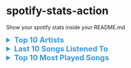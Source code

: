 # spotify-stats-action
Show your spotify stats inside your README.md


<!-- START_SECTION: Spotify Stats >

<!--- Inizia la sezione estendibile per i Top Artists --->

<details>
  <summary style="font-size: 20px; font-weight: bold; cursor: pointer; color: #3498db;">Top 10 Artists</summary>
  <div style="display: flex; flex-wrap: wrap; gap: 20px; padding: 10px;">
    <a href="https://open.spotify.com/artist/3l9OOqBvHs4SM91bWqtaQb" target="_blank" style="text-decoration: none; color: inherit; display: flex; align-items: center; text-align: center;"><img src="https://i.scdn.co/image/ab67616d0000b2733e97097d544a704eb344cbe4" alt="yungest Moonstar" style="width: 80px; height: 80px; border-radius: 50%; margin-right: 10px; object-fit: cover;" /><span style="display: block; font-size: 16px; font-weight: bold; color: #ffffff; margin-top: 5px;">yungest Moonstar</span></a><a href="https://open.spotify.com/artist/6RdcIWVKYYzNzjQRd3oyHS" target="_blank" style="text-decoration: none; color: inherit; display: flex; align-items: center; text-align: center;"><img src="https://i.scdn.co/image/ab6761610000e5eb18505fd55b5918fe7c6b1fcc" alt="Pinguini Tattici Nucleari" style="width: 80px; height: 80px; border-radius: 50%; margin-right: 10px; object-fit: cover;" /><span style="display: block; font-size: 16px; font-weight: bold; color: #ffffff; margin-top: 5px;">Pinguini Tattici Nucleari</span></a><a href="https://open.spotify.com/artist/3TVXtAsR1Inumwj472S9r4" target="_blank" style="text-decoration: none; color: inherit; display: flex; align-items: center; text-align: center;"><img src="https://i.scdn.co/image/ab6761610000e5eb4293385d324db8558179afd9" alt="Drake" style="width: 80px; height: 80px; border-radius: 50%; margin-right: 10px; object-fit: cover;" /><span style="display: block; font-size: 16px; font-weight: bold; color: #ffffff; margin-top: 5px;">Drake</span></a><a href="https://open.spotify.com/artist/5dXlc7MnpaTeUIsHLVe3n4" target="_blank" style="text-decoration: none; color: inherit; display: flex; align-items: center; text-align: center;"><img src="https://i.scdn.co/image/ab6761610000e5eb8044505721270eb00050b188" alt="Coez" style="width: 80px; height: 80px; border-radius: 50%; margin-right: 10px; object-fit: cover;" /><span style="display: block; font-size: 16px; font-weight: bold; color: #ffffff; margin-top: 5px;">Coez</span></a><a href="https://open.spotify.com/artist/6XyY86QOPPrYVGvF9ch6wz" target="_blank" style="text-decoration: none; color: inherit; display: flex; align-items: center; text-align: center;"><img src="https://i.scdn.co/image/ab6761610000e5eb84a0dd74f21e8acce6a9fd49" alt="Linkin Park" style="width: 80px; height: 80px; border-radius: 50%; margin-right: 10px; object-fit: cover;" /><span style="display: block; font-size: 16px; font-weight: bold; color: #ffffff; margin-top: 5px;">Linkin Park</span></a><a href="https://open.spotify.com/artist/7dGJo4pcD2V6oG8kP0tJRR" target="_blank" style="text-decoration: none; color: inherit; display: flex; align-items: center; text-align: center;"><img src="https://i.scdn.co/image/ab6761610000e5eba00b11c129b27a88fc72f36b" alt="Eminem" style="width: 80px; height: 80px; border-radius: 50%; margin-right: 10px; object-fit: cover;" /><span style="display: block; font-size: 16px; font-weight: bold; color: #ffffff; margin-top: 5px;">Eminem</span></a><a href="https://open.spotify.com/artist/7K80yOTC0Id95gRaOxDG5u" target="_blank" style="text-decoration: none; color: inherit; display: flex; align-items: center; text-align: center;"><img src="https://i.scdn.co/image/ab6761610000e5eb6cbf5f96f5dc45584cdae566" alt="ANNA" style="width: 80px; height: 80px; border-radius: 50%; margin-right: 10px; object-fit: cover;" /><span style="display: block; font-size: 16px; font-weight: bold; color: #ffffff; margin-top: 5px;">ANNA</span></a><a href="https://open.spotify.com/artist/19i93sA0D7yS9dYoVNBqAA" target="_blank" style="text-decoration: none; color: inherit; display: flex; align-items: center; text-align: center;"><img src="https://i.scdn.co/image/ab6761610000e5eb2ab61d146599aeea3bdd771a" alt="thasup" style="width: 80px; height: 80px; border-radius: 50%; margin-right: 10px; object-fit: cover;" /><span style="display: block; font-size: 16px; font-weight: bold; color: #ffffff; margin-top: 5px;">thasup</span></a><a href="https://open.spotify.com/artist/7jVv8c5Fj3E9VhNjxT4snq" target="_blank" style="text-decoration: none; color: inherit; display: flex; align-items: center; text-align: center;"><img src="https://i.scdn.co/image/ab6761610000e5eb0eefd7d68573ea8f0f4db84a" alt="Lil Nas X" style="width: 80px; height: 80px; border-radius: 50%; margin-right: 10px; object-fit: cover;" /><span style="display: block; font-size: 16px; font-weight: bold; color: #ffffff; margin-top: 5px;">Lil Nas X</span></a><a href="https://open.spotify.com/artist/48nHO1cuTbpx4ELhChsxX1" target="_blank" style="text-decoration: none; color: inherit; display: flex; align-items: center; text-align: center;"><img src="https://i.scdn.co/image/ab6761610000e5ebda789181e4ece5949757f419" alt="Sidewalks and Skeletons" style="width: 80px; height: 80px; border-radius: 50%; margin-right: 10px; object-fit: cover;" /><span style="display: block; font-size: 16px; font-weight: bold; color: #ffffff; margin-top: 5px;">Sidewalks and Skeletons</span></a>
  </div>
</details>

<!--- Inizia la sezione estendibile per le ultime 10 canzoni ascoltate --->
<details>
  <summary style="font-size: 20px; font-weight: bold; cursor: pointer; color: #3498db;">Last 10 Songs Listened To</summary>
  <div style="display: flex; flex-wrap: wrap; gap: 20px; padding: 10px;">
    <a href="https://open.spotify.com/track/5bvsNn7f4m0MTCuUQkMZGY" target="_blank" style="text-decoration: none; color: inherit; display: flex; align-items: center; text-align: center;"><img src="https://i.scdn.co/image/ab67616d0000b2738f05338b112b25d40aad90c6" alt="Occhi rossi" style="width: 80px; height: 80px; border-radius: 10px; margin-right: 10px; object-fit: cover;" /><span style="display: block; font-size: 16px; font-weight: bold; color: #ffffff; margin-top: 5px;">Occhi rossi</span></a><a href="https://open.spotify.com/track/449aAnrkYHyFP3vD8B5Pho" target="_blank" style="text-decoration: none; color: inherit; display: flex; align-items: center; text-align: center;"><img src="https://i.scdn.co/image/ab67616d0000b273abdde781e79a44868914e661" alt="bowie box" style="width: 80px; height: 80px; border-radius: 10px; margin-right: 10px; object-fit: cover;" /><span style="display: block; font-size: 16px; font-weight: bold; color: #ffffff; margin-top: 5px;">bowie box</span></a><a href="https://open.spotify.com/track/7MJQ9Nfxzh8LPZ9e9u68Fq" target="_blank" style="text-decoration: none; color: inherit; display: flex; align-items: center; text-align: center;"><img src="https://i.scdn.co/image/ab67616d0000b2733f66b5b49ccea004a5ef0db2" alt="Lose Yourself" style="width: 80px; height: 80px; border-radius: 10px; margin-right: 10px; object-fit: cover;" /><span style="display: block; font-size: 16px; font-weight: bold; color: #ffffff; margin-top: 5px;">Lose Yourself</span></a><a href="https://open.spotify.com/track/6aZzB0KaKW6C4W6LMT42LT" target="_blank" style="text-decoration: none; color: inherit; display: flex; align-items: center; text-align: center;"><img src="https://i.scdn.co/image/ab67616d0000b27382b1779740b1d1b908289ae7" alt="Dentista Croazia" style="width: 80px; height: 80px; border-radius: 10px; margin-right: 10px; object-fit: cover;" /><span style="display: block; font-size: 16px; font-weight: bold; color: #ffffff; margin-top: 5px;">Dentista Croazia</span></a><a href="https://open.spotify.com/track/5K3SJuYEkvvrLbzOjPyRi1" target="_blank" style="text-decoration: none; color: inherit; display: flex; align-items: center; text-align: center;"><img src="https://i.scdn.co/image/ab67616d0000b2732f8e03f94d0f06626ee0c40f" alt="BABYDOLL (Speed)" style="width: 80px; height: 80px; border-radius: 10px; margin-right: 10px; object-fit: cover;" /><span style="display: block; font-size: 16px; font-weight: bold; color: #ffffff; margin-top: 5px;">BABYDOLL (Speed)</span></a><a href="https://open.spotify.com/track/3qtuOAI0YyfoBM1s7Tvm46" target="_blank" style="text-decoration: none; color: inherit; display: flex; align-items: center; text-align: center;"><img src="https://i.scdn.co/image/ab67616d0000b27322ae5b5ba67f6f218b5f3e34" alt="La Nuova Stella Di Broadway" style="width: 80px; height: 80px; border-radius: 10px; margin-right: 10px; object-fit: cover;" /><span style="display: block; font-size: 16px; font-weight: bold; color: #ffffff; margin-top: 5px;">La Nuova Stella Di Broadway</span></a><a href="https://open.spotify.com/track/0Z7IIBvmygaEfcqo8piVcb" target="_blank" style="text-decoration: none; color: inherit; display: flex; align-items: center; text-align: center;"><img src="https://i.scdn.co/image/ab67616d0000b2739261f91fa75a5c2791a46b10" alt="let them know they're on your mind" style="width: 80px; height: 80px; border-radius: 10px; margin-right: 10px; object-fit: cover;" /><span style="display: block; font-size: 16px; font-weight: bold; color: #ffffff; margin-top: 5px;">let them know they're on your mind</span></a><a href="https://open.spotify.com/track/3RQHAFkEHiFHQ7qmMpKRdv" target="_blank" style="text-decoration: none; color: inherit; display: flex; align-items: center; text-align: center;"><img src="https://i.scdn.co/image/ab67616d0000b273ca2e09fd52e6330146ea9550" alt="Lost" style="width: 80px; height: 80px; border-radius: 10px; margin-right: 10px; object-fit: cover;" /><span style="display: block; font-size: 16px; font-weight: bold; color: #ffffff; margin-top: 5px;">Lost</span></a><a href="https://open.spotify.com/track/5ChkMS8OtdzJeqyybCc9R5" target="_blank" style="text-decoration: none; color: inherit; display: flex; align-items: center; text-align: center;"><img src="https://i.scdn.co/image/ab67616d0000b2734121faee8df82c526cbab2be" alt="Billie Jean" style="width: 80px; height: 80px; border-radius: 10px; margin-right: 10px; object-fit: cover;" /><span style="display: block; font-size: 16px; font-weight: bold; color: #ffffff; margin-top: 5px;">Billie Jean</span></a><a href="https://open.spotify.com/track/1CAksvEO6oRHd9bBKWAfuY" target="_blank" style="text-decoration: none; color: inherit; display: flex; align-items: center; text-align: center;"><img src="https://i.scdn.co/image/ab67616d0000b27334933308ad8af9d87cd504dc" alt="One Last Time" style="width: 80px; height: 80px; border-radius: 10px; margin-right: 10px; object-fit: cover;" /><span style="display: block; font-size: 16px; font-weight: bold; color: #ffffff; margin-top: 5px;">One Last Time</span></a>
  </div>
</details>

<!--- Inizia la sezione estendibile per le 10 canzoni più ascoltate --->
<details>
  <summary style="font-size: 20px; font-weight: bold; cursor: pointer; color: #3498db;">Top 10 Most Played Songs</summary>
  <div style="display: flex; flex-wrap: wrap; gap: 20px; padding: 10px;">
    <a href="https://open.spotify.com/track/0NUzLcrkkXeztSVlJYHOug" target="_blank" style="text-decoration: none; color: inherit; display: flex; align-items: center; text-align: center;"><img src="https://i.scdn.co/image/ab67616d0000b273f6da146e4b29f6cb182c6a72" alt="gRaZie A Dio" style="width: 80px; height: 80px; border-radius: 10px; margin-right: 10px; object-fit: cover;" /><span style="display: block; font-size: 16px; font-weight: bold; color: #ffffff; margin-top: 5px;">gRaZie A Dio</span></a><a href="https://open.spotify.com/track/4TrP5TjLKNKDmEaRDXfeQe" target="_blank" style="text-decoration: none; color: inherit; display: flex; align-items: center; text-align: center;"><img src="https://i.scdn.co/image/ab67616d0000b273f6da146e4b29f6cb182c6a72" alt="mooNsTaR tReK" style="width: 80px; height: 80px; border-radius: 10px; margin-right: 10px; object-fit: cover;" /><span style="display: block; font-size: 16px; font-weight: bold; color: #ffffff; margin-top: 5px;">mooNsTaR tReK</span></a><a href="https://open.spotify.com/track/056bKm6W5j9QodOftRznUV" target="_blank" style="text-decoration: none; color: inherit; display: flex; align-items: center; text-align: center;"><img src="https://i.scdn.co/image/ab67616d0000b27323e2af3e96fa7af0bd297e38" alt="Bourgeoisieses" style="width: 80px; height: 80px; border-radius: 10px; margin-right: 10px; object-fit: cover;" /><span style="display: block; font-size: 16px; font-weight: bold; color: #ffffff; margin-top: 5px;">Bourgeoisieses</span></a><a href="https://open.spotify.com/track/2HhzV3FY4eZGueF0KpXZUo" target="_blank" style="text-decoration: none; color: inherit; display: flex; align-items: center; text-align: center;"><img src="https://i.scdn.co/image/ab67616d0000b2735094c7ddde5b276cf014875d" alt="EMPTY DREAMS" style="width: 80px; height: 80px; border-radius: 10px; margin-right: 10px; object-fit: cover;" /><span style="display: block; font-size: 16px; font-weight: bold; color: #ffffff; margin-top: 5px;">EMPTY DREAMS</span></a><a href="https://open.spotify.com/track/4lUE5XMFjQJIbghJIjbzvl" target="_blank" style="text-decoration: none; color: inherit; display: flex; align-items: center; text-align: center;"><img src="https://i.scdn.co/image/ab67616d0000b2735365fbb472e50f9d5a5c6828" alt="ALIEN FLAME" style="width: 80px; height: 80px; border-radius: 10px; margin-right: 10px; object-fit: cover;" /><span style="display: block; font-size: 16px; font-weight: bold; color: #ffffff; margin-top: 5px;">ALIEN FLAME</span></a><a href="https://open.spotify.com/track/5JXWb7DqYJlXiFnJd9Vfgk" target="_blank" style="text-decoration: none; color: inherit; display: flex; align-items: center; text-align: center;"><img src="https://i.scdn.co/image/ab67616d0000b2730e6097926fdc728802f930fe" alt="RENEGADE" style="width: 80px; height: 80px; border-radius: 10px; margin-right: 10px; object-fit: cover;" /><span style="display: block; font-size: 16px; font-weight: bold; color: #ffffff; margin-top: 5px;">RENEGADE</span></a><a href="https://open.spotify.com/track/74CjS2xMK4KLnniXzFB9GI" target="_blank" style="text-decoration: none; color: inherit; display: flex; align-items: center; text-align: center;"><img src="https://i.scdn.co/image/ab67616d0000b2735fadc5fb1c4b1eb60798c7bc" alt="Gli anni (96)" style="width: 80px; height: 80px; border-radius: 10px; margin-right: 10px; object-fit: cover;" /><span style="display: block; font-size: 16px; font-weight: bold; color: #ffffff; margin-top: 5px;">Gli anni (96)</span></a><a href="https://open.spotify.com/track/0kzGjSRHGVcaWxagzQwAyD" target="_blank" style="text-decoration: none; color: inherit; display: flex; align-items: center; text-align: center;"><img src="https://i.scdn.co/image/ab67616d0000b273ee7af6e271d04c728d8a47ba" alt="Bando" style="width: 80px; height: 80px; border-radius: 10px; margin-right: 10px; object-fit: cover;" /><span style="display: block; font-size: 16px; font-weight: bold; color: #ffffff; margin-top: 5px;">Bando</span></a><a href="https://open.spotify.com/track/2KklXplRtxMsBYo474Es0w" target="_blank" style="text-decoration: none; color: inherit; display: flex; align-items: center; text-align: center;"><img src="https://i.scdn.co/image/ab67616d0000b273e819b286432a124e510dc87b" alt="Be Mine" style="width: 80px; height: 80px; border-radius: 10px; margin-right: 10px; object-fit: cover;" /><span style="display: block; font-size: 16px; font-weight: bold; color: #ffffff; margin-top: 5px;">Be Mine</span></a><a href="https://open.spotify.com/track/7vOmSP2647oNUGGEhWd1cr" target="_blank" style="text-decoration: none; color: inherit; display: flex; align-items: center; text-align: center;"><img src="https://i.scdn.co/image/ab67616d0000b273427c80da235cb76fc89b8e27" alt="Montagem Mysterious Game" style="width: 80px; height: 80px; border-radius: 10px; margin-right: 10px; object-fit: cover;" /><span style="display: block; font-size: 16px; font-weight: bold; color: #ffffff; margin-top: 5px;">Montagem Mysterious Game</span></a>
  </div>
</details>

<!-- END_SECTION: Spotify Stats >